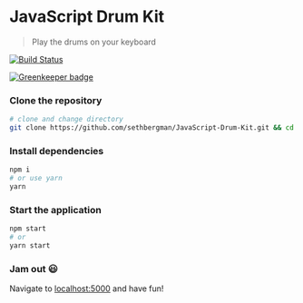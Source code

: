 # JavaScript Drum Kit

> Play the drums on your keyboard

[![Build Status](https://travis-ci.org/sethbergman/JavaScript-Drum-Kit.svg?branch=master)](https://travis-ci.org/sethbergman/JavaScript-Drum-Kit)

[![Greenkeeper badge](https://badges.greenkeeper.io/sethbergman/JavaScript-Drum-Kit.svg)](https://greenkeeper.io/)

### Clone the repository

```bash
# clone and change directory
git clone https://github.com/sethbergman/JavaScript-Drum-Kit.git && cd JavaScript-Drum-Kit
```

### Install dependencies

```bash
npm i
# or use yarn
yarn
```

### Start the application

```bash
npm start
# or
yarn start
```

### Jam out :smiley:

Navigate to [localhost:5000](http://localhost:5000) and have fun!
